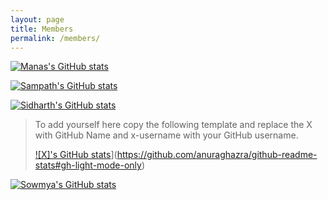 ```yaml
---
layout: page
title: Members
permalink: /members/
---
```


[![Manas's GitHub stats](https://github-readme-stats.vercel.app/api?username=manasmalla&show_icons=true&border_radius=16&theme=default#gh-light-mode-only)](https://github.com/anuraghazra/github-readme-stats#gh-light-mode-only)

[![Sampath's GitHub stats](https://github-readme-stats.vercel.app/api?username=sampathbalivada&show_icons=true&border_radius=16&theme=default#gh-light-mode-only)](https://github.com/anuraghazra/github-readme-stats#gh-light-mode-only)

[![Sidharth's GitHub stats](https://github-readme-stats.vercel.app/api?username=psidh&show_icons=true&border_radius=16&theme=default#gh-light-mode-only)](https://github.com/anuraghazra/github-readme-stats#gh-light-mode-only)


> To add yourself here copy the following template and replace the X with GitHub Name and x-username with your GitHub username.
> 
> [![X]'s GitHub stats](https://github-readme-stats.vercel.app/api?username=[x-username]&show_icons=true&border_radius=16&theme=default#gh-light-mode-only)](https://github.com/anuraghazra/github-readme-stats#gh-light-mode-only)

[![Sowmya's GitHub stats](https://github-readme-stats.vercel.app/api?username=devxbysowmya&show_icons=true&border_radius=16&theme=default#gh-light-mode-only)](https://github.com/anuraghazra/github-readme-stats#gh-light-mode-only)
